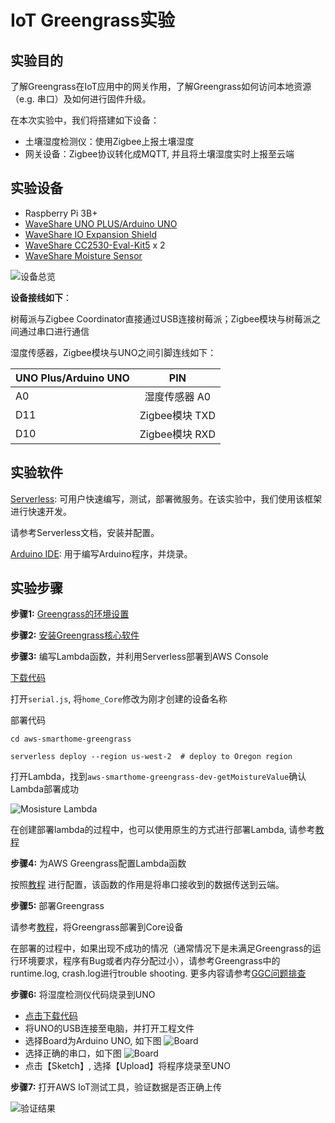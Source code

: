 # IoT Greengrass实验

## 实验目的

了解Greengrass在IoT应用中的网关作用，了解Greengrass如何访问本地资源（e.g. 串口）及如何进行固件升级。

在本次实验中，我们将搭建如下设备：

* 土壤湿度检测仪：使用Zigbee上报土壤湿度
* 网关设备：Zigbee协议转化成MQTT, 并且将土壤湿度实时上报至云端

## 实验设备
* Raspberry Pi 3B+
* [WaveShare UNO PLUS/Arduino UNO](http://www.waveshare.net/wiki/UNO_PLUS)
* [WaveShare IO Expansion Shield](http://www.waveshare.net/shop/IO-Expansion-Shield.htm)
* [WaveShare CC2530-Eval-Kit5](http://www.waveshare.net/shop/CC2530-Eval-Kit5.htm) x 2
* [WaveShare Moisture Sensor](http://www.waveshare.net/shop/Moisture-Sensor.htm)

![设备总览](https://cdn.joeshi.im/blog/iot-series-greengrass-1/device.jpg)

**设备接线如下**：

树莓派与Zigbee Coordinator直接通过USB连接树莓派；Zigbee模块与树莓派之间通过串口进行通信

湿度传感器，Zigbee模块与UNO之间引脚连线如下：

| UNO Plus/Arduino UNO | PIN           |
| ---------------------|:-------------:|
| A0                   | 湿度传感器 A0   |
| D11                  | Zigbee模块 TXD |
| D10                  | Zigbee模块 RXD |

## 实验软件

[Serverless](https://github.com/serverless/serverless): 可用户快速编写，测试，部署微服务。在该实验中，我们使用该框架进行快速开发。

请参考Serverless文档，安装并配置。

[Arduino IDE](https://www.arduino.cc/en/Main/Software?#): 用于编写Arduino程序，并烧录。


## 实验步骤
**步骤1:** [Greengrass的环境设置](https://docs.aws.amazon.com/zh_cn/greengrass/latest/developerguide/module1.html)

**步骤2:** [安装Greengrass核心软件](https://docs.aws.amazon.com/zh_cn/greengrass/latest/developerguide/module1.html)

**步骤3:** 编写Lambda函数，并利用Serverless部署到AWS Console

[下载代码](https://cdn.joeshi.im/blog/iot-series-greengrass-1/aws-smarthome-greengrass.zip)

打开`serial.js`, 将`home_Core`修改为刚才创建的设备名称

部署代码

```shell
cd aws-smarthome-greengrass

serverless deploy --region us-west-2  # deploy to Oregon region
```

打开Lambda，找到`aws-smarthome-greengrass-dev-getMoistureValue`确认Lambda部署成功

![Mosisture Lambda](https://cdn.joeshi.im/blog/iot-series-greengrass-1/moisture-lambda.png)

在创建部署lambda的过程中，也可以使用原生的方式进行部署Lambda, 请参考[教程](https://docs.aws.amazon.com/zh_cn/greengrass/latest/developerguide/create-lambda.html)

**步骤4:** 为AWS Greengrass配置Lambda函数

按照[教程](https://docs.aws.amazon.com/zh_cn/greengrass/latest/developerguide/config-lambda.html) 进行配置，该函数的作用是将串口接收到的数据传送到云端。

**步骤5:** 部署Greengrass

请参考[教程](https://docs.aws.amazon.com/zh_cn/greengrass/latest/developerguide/configs-core.html)，将Greengrass部署到Core设备

在部署的过程中，如果出现不成功的情况（通常情况下是未满足Greengrass的运行环境要求，程序有Bug或者内存分配过小），请参考Greengrass中的runtime.log, crash.log进行trouble shooting. 更多内容请参考[GGC问题排查](https://docs.aws.amazon.com/zh_cn/greengrass/latest/developerguide/gg-troubleshooting.html)

**步骤6:** 将湿度检测仪代码烧录到UNO

* [点击下载代码](https://cdn.joeshi.im/blog/iot-series-greengrass-1/aws-smarthome-moisture.zip)
* 将UNO的USB连接至电脑，并打开工程文件
* 选择Board为Arduino UNO, 如下图
![Board](https://cdn.joeshi.im/blog/iot-series-greengrass-1/arduino_board.png)
* 选择正确的串口，如下图
![Board](https://cdn.joeshi.im/blog/iot-series-greengrass-1/arduino_port.png)
* 点击【Sketch】, 选择【Upload】将程序烧录至UNO

**步骤7:** 打开AWS IoT测试工具，验证数据是否正确上传

![验证结果](https://cdn.joeshi.im/blog/iot-series-greengrass-1/moisture_data.png)
